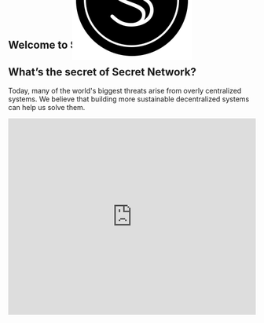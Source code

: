 <simple-hero>

<template v-slot:cover>

![Secret Network](./img/hero-color.svg)

</template>

![secret-seal](./img/logo-seal.svg)

## Welcome to Secret Network

</simple-hero>


<triplet-columns>

<template v-slot:left>

### Community

Read more about our blockchain-based, open-source protocol that lets anyone perform computations on encrypted data.


</template>

<template v-slot:middle>

### Developers

Read our documentation and learn how you can write Secret Contracts and start building.

</template>
  
<template v-slot:right>

### Operators

Lorem ipsum dolor sit amet, consectetur adipiscing elit. Odio viverra integer id nec mauris dui. Pellentesque turpis morbi vulputate.

</template>

</triplet-columns>

<text-banner>

## What’s the secret of Secret Network?

Today, many of the world's biggest threats arise from overly centralized systems. We believe that building more sustainable decentralized systems can help us solve them.

<iframe width="100%" height="400" src="https://www.youtube.com/embed/c70BBVUCxxk" frameborder="0" allow="accelerometer; autoplay; clipboard-write; encrypted-media; gyroscope; picture-in-picture" allowfullscreen></iframe>

</text-banner>

<style lang="scss">
.simple-hero__content {
   border: 4px solid #FFFFFF;
   border-radius: 16px;
   background: #1b1b1b;
   padding: 68px;
   position: relative;
 }
 img[alt="secret-seal"] {
    position: absolute;
    top: 0%;
    left: 50%;
    transform: translate(-50%, -50%);
 }
</style>